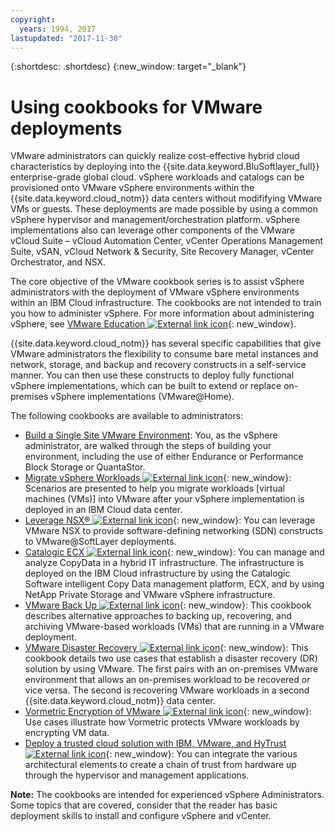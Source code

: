 ```yaml
---
copyright:
  years: 1994, 2017
lastupdated: "2017-11-30"
---
```


{:shortdesc: .shortdesc}
{:new_window: target="_blank"}

# Using cookbooks for VMware deployments

VMware administrators can quickly realize cost-effective hybrid cloud characteristics by deploying into the {{site.data.keyword.BluSoftlayer_full}} enterprise-grade global cloud. vSphere workloads and catalogs can be provisioned onto VMware vSphere environments within the {{site.data.keyword.cloud_notm}} data centers without modififying VMware VMs or guests. These deployments are made  possible by using a common vSphere hypervisor and management/orchestration platform. vSphere implementations also can leverage other components of the VMware vCloud Suite – vCloud Automation Center, vCenter Operations Management Suite, vSAN, vCloud Network & Security, Site Recovery Manager, vCenter Orchestrator, and NSX.

The core objective of the VMware cookbook series is to assist vSphere administrators with the deployment of VMware vSphere environments within an IBM Cloud infrastructure. The cookbooks are not intended to train you how to administer vSphere. For more information about administering vSphere, see [VMware Education ![External link icon](../../icons/launch-glyph.svg "External link icon")](http://mylearn.vmware.com/mgrreg/index.cfm){: new_window}.

{{site.data.keyword.cloud_notm}} has several specific capabilities that give VMware administrators the flexibility to consume bare metal instances and network, storage, and backup and recovery constructs in a self-service manner. You can then use these constructs to deploy fully functional vSphere implementations, which can be built to extend or replace on-premises vSphere implementations (VMware@Home).

The following cookbooks are available to administrators:

* [Build a Single Site VMware Environment](/docs/infrastructure/virtualization?topic=Virtualization-advanced-single-site-vmware-reference-architecture): You, as the vSphere administrator, are walked through the steps of building your environment, including the use of either Endurance or Performance Block Storage or QuantaStor.
* [Migrate vSphere Workloads ![External link icon](../../icons/launch-glyph.svg "External link icon")](http://wpc.c320.edgecastcdn.net/00C320/VMware_at_SoftLayer_CookBook_Migrating%20Workloads_v1%200.pdf){: new_window}: Scenarios are presented to help you migrate workloads [virtual machines (VMs)] into VMware after your vSphere implementation is deployed in an IBM Cloud data center.
* [Leverage NSX® ![External link icon](../../icons/launch-glyph.svg "External link icon")](http://wpc.c320.edgecastcdn.net/00C320/VMware_at_SoftLayer_CookBook_NSX_v1.1.pdf){: new_window}: You can leverage VMware NSX to provide software-defining networking (SDN) constructs to VMware@SoftLayer deployments.
* [Catalogic ECX ![External link icon](../../icons/launch-glyph.svg "External link icon")](http://wpc.c320.edgecastcdn.net/00C320/CatalogicECX@SoftLayer_CDM.pdf){: new_window}: You can manage and analyze CopyData in a hybrid IT infrastructure. The infrastructure is deployed on the IBM Cloud infrastructure by using the Catalogic Software intelligent Copy Data management platform, ECX, and by using NetApp Private Storage and VMware vSphere infrastructure.
* [VMware Back Up ![External link icon](../../icons/launch-glyph.svg "External link icon")](http://wpc.c320.edgecastcdn.net/00C320/VMware@SoftLayer_BURA_v1%201.pdf){: new_window}: This cookbook describes alternative approaches to backing up, recovering, and archiving VMware-based workloads (VMs) that are running in a VMware deployment.
* [VMware Disaster Recovery ![External link icon](../../icons/launch-glyph.svg "External link icon")](http://wpc.c320.edgecastcdn.net/00C320/VMware@SoftLayer_DR.pdf){: new_window}: This cookbook details two use cases that establish a disaster recovery (DR) solution by using VMware. The first pairs with an on-premises VMware environment that allows an on-premises workload to be recovered or vice versa. The second is recovering VMware workloads in a second {{site.data.keyword.cloud_notm}} data center.
* [Vormetric Encryption of VMware ![External link icon](../../icons/launch-glyph.svg "External link icon")](http://wpc.c320.edgecastcdn.net/00C320/VMware@Softlayer%20Vormetric%20Encryption%20v1.2.pdf){: new_window}: Use cases illustrate how Vormetric protects VMware workloads by encrypting VM data.
* [Deploy a trusted cloud solution with IBM, VMware, and HyTrust ![External link icon](../../icons/launch-glyph.svg "External link icon")](http://wpc.c320.edgecastcdn.net/00C320/DeploymentGuide_IBM_Intel_HyTrust_VMware_v1%200.pdf){: new_window}: You can integrate the various architectural elements to create a chain of trust from hardware up through the hypervisor and management applications.


**Note:** The cookbooks are intended for experienced vSphere Administrators. Some topics that are covered, consider that the reader has basic deployment skills to install and configure vSphere and vCenter.
